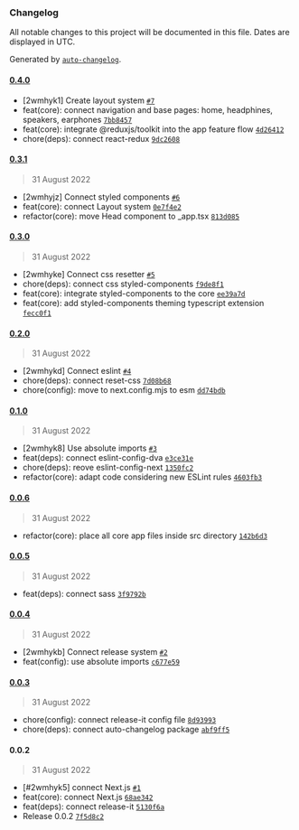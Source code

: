 ### Changelog

All notable changes to this project will be documented in this file. Dates are displayed in UTC.

Generated by [`auto-changelog`](https://github.com/CookPete/auto-changelog).

#### [0.4.0](https://github.com/dvakatsiienko/audiophile-ui/compare/0.3.1...0.4.0)

- [2wmhyk1] Create layout system [`#7`](https://github.com/dvakatsiienko/audiophile-ui/pull/7)
- feat(core): connect navigation and base pages: home, headphines, speakers, earphones [`7bb8457`](https://github.com/dvakatsiienko/audiophile-ui/commit/7bb8457c11fc9b16e42675c47a25802cf1278206)
- feat(core): integrate @reduxjs/toolkit into the app feature flow [`4d26412`](https://github.com/dvakatsiienko/audiophile-ui/commit/4d26412071ae526c2edac6bdc920b80cf7e5041a)
- chore(deps): connect react-redux [`9dc2608`](https://github.com/dvakatsiienko/audiophile-ui/commit/9dc26088738a4736e98ad108906977750a2ba695)

#### [0.3.1](https://github.com/dvakatsiienko/audiophile-ui/compare/0.3.0...0.3.1)

> 31 August 2022

- [2wmhyjz] Connect styled components [`#6`](https://github.com/dvakatsiienko/audiophile-ui/pull/6)
- feat(core): connect Layout system [`0e7f4e2`](https://github.com/dvakatsiienko/audiophile-ui/commit/0e7f4e2e4e540e747101a3da8a640f8372781fc1)
- refactor(core): move Head component to _app.tsx [`813d085`](https://github.com/dvakatsiienko/audiophile-ui/commit/813d0858cb1971288aaffa5a4cf73aeba0f57e64)

#### [0.3.0](https://github.com/dvakatsiienko/audiophile-ui/compare/0.2.0...0.3.0)

> 31 August 2022

- [2wmhyke] Connect css resetter [`#5`](https://github.com/dvakatsiienko/audiophile-ui/pull/5)
- chore(deps): connect css styled-components [`f9de8f1`](https://github.com/dvakatsiienko/audiophile-ui/commit/f9de8f1248d58b7c81c1a61a0eb9d2880997a227)
- feat(core): integrate styled-components to the core [`ee39a7d`](https://github.com/dvakatsiienko/audiophile-ui/commit/ee39a7d7330fd08d3a061d95dcafec8fecd6aa7f)
- feat(core): add styled-components theming typescript extension [`fecc0f1`](https://github.com/dvakatsiienko/audiophile-ui/commit/fecc0f1b9f9b149717fdeb564fb61751f719e372)

#### [0.2.0](https://github.com/dvakatsiienko/audiophile-ui/compare/0.1.0...0.2.0)

> 31 August 2022

- [2wmhykd] Connect eslint [`#4`](https://github.com/dvakatsiienko/audiophile-ui/pull/4)
- chore(deps): connect reset-css [`7d08b68`](https://github.com/dvakatsiienko/audiophile-ui/commit/7d08b681b9894dc67bab95ed840e1e0b515db73b)
- chore(config): move to next.config.mjs to esm [`dd74bdb`](https://github.com/dvakatsiienko/audiophile-ui/commit/dd74bdbcb02a542e1b8f62d219207f4bb02dfbea)

#### [0.1.0](https://github.com/dvakatsiienko/audiophile-ui/compare/0.0.6...0.1.0)

> 31 August 2022

- [2wmhyk8] Use absolute imports [`#3`](https://github.com/dvakatsiienko/audiophile-ui/pull/3)
- feat(deps): connect eslint-config-dva [`e3ce31e`](https://github.com/dvakatsiienko/audiophile-ui/commit/e3ce31e2afbb99d79982817a2f0b27355e39ade3)
- chore(deps): reove eslint-config-next [`1350fc2`](https://github.com/dvakatsiienko/audiophile-ui/commit/1350fc28d678d1362ee860ea9cb88a5f17932d4d)
- refactor(core): adapt code considering new ESLint rules [`4603fb3`](https://github.com/dvakatsiienko/audiophile-ui/commit/4603fb3b803a301891387d2fc695048144e82509)

#### [0.0.6](https://github.com/dvakatsiienko/audiophile-ui/compare/0.0.5...0.0.6)

> 31 August 2022

- refactor(core): place all core app files inside src directory [`142b6d3`](https://github.com/dvakatsiienko/audiophile-ui/commit/142b6d33fe3d67b1b9301139fb53d7ea5fb6389f)

#### [0.0.5](https://github.com/dvakatsiienko/audiophile-ui/compare/0.0.4...0.0.5)

> 31 August 2022

- feat(deps): connect sass [`3f9792b`](https://github.com/dvakatsiienko/audiophile-ui/commit/3f9792b3ef5988e90759fd2e7ab9455aa80bc8a8)

#### [0.0.4](https://github.com/dvakatsiienko/audiophile-ui/compare/0.0.3...0.0.4)

> 31 August 2022

- [2wmhykb] Connect release system [`#2`](https://github.com/dvakatsiienko/audiophile-ui/pull/2)
- feat(config): use absolute imports [`c677e59`](https://github.com/dvakatsiienko/audiophile-ui/commit/c677e591324b057a21e0ac94c795a0b8dfd1c06d)

#### [0.0.3](https://github.com/dvakatsiienko/audiophile-ui/compare/0.0.2...0.0.3)

> 31 August 2022

- chore(config): connect release-it config file [`8d93993`](https://github.com/dvakatsiienko/audiophile-ui/commit/8d93993923191bd90483c9cb6322e04d0ac10703)
- chore(deps): connect auto-changelog package [`abf9ff5`](https://github.com/dvakatsiienko/audiophile-ui/commit/abf9ff5d912f45a2447a641bd67aa0a61be6aa3f)

#### 0.0.2

> 31 August 2022

- [#2wmhyk5] connect Next.js [`#1`](https://github.com/dvakatsiienko/audiophile-ui/pull/1)
- feat(core): connect Next.js [`68ae342`](https://github.com/dvakatsiienko/audiophile-ui/commit/68ae342f16307c994dd41e008d0d2aa96594fe9e)
- feat(deps): connect release-it [`5130f6a`](https://github.com/dvakatsiienko/audiophile-ui/commit/5130f6af2990d541f567295b9fa07b4ff8a9821e)
- Release 0.0.2 [`7f5d8c2`](https://github.com/dvakatsiienko/audiophile-ui/commit/7f5d8c25c171b83a7a8624ad0b427954c4c4b76a)

